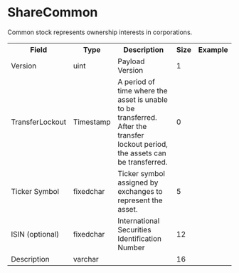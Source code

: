 # ShareCommon

Common stock represents ownership interests in corporations.

<div class="ritz grid-container" dir="ltr">
    <table class="waffle" cellspacing="0" cellpadding="0" table-layout=fixed width=100%>
         <tr style='height:19px;'>
            <th style="width:20%" class="s0">Field</th>
            <th style="width:10%" class="s0">Type</th>
            <th style="width:30%" class="s0">Description</th>
            <th style="width:5%" class="s0">Size</th>
            <th class="s1">Example</th>
        </tr>
        <tr>
            <td class="s0">Version</td>
            <td class="s0">uint</td>
            <td class="s0">Payload Version</td>
            <td class="s0">1</td>
            <td class="s0"></td>
        </tr>
        <tr>
            <td class="s0">TransferLockout</td>
            <td class="s0">Timestamp</td>
            <td class="s0">A period of time where the asset is unable to be transferred.  After the transfer lockout period, the assets can be transferred.</td>
            <td class="s0">0</td>
            <td class="s0"></td>
        </tr>
        <tr>
            <td class="s0">Ticker Symbol</td>
            <td class="s0">fixedchar</td>
            <td class="s0">Ticker symbol assigned by exchanges to represent the asset.</td>
            <td class="s0">5</td>
            <td class="s0"></td>
        </tr>
        <tr>
            <td class="s0">ISIN (optional)</td>
            <td class="s0">fixedchar</td>
            <td class="s0">International Securities Identification Number</td>
            <td class="s0">12</td>
            <td class="s0"></td>
        </tr>
        <tr>
            <td class="s0">Description</td>
            <td class="s0">varchar</td>
            <td class="s0"></td>
            <td class="s0">16</td>
            <td class="s0"></td>
        </tr>
    </table>
</div>
